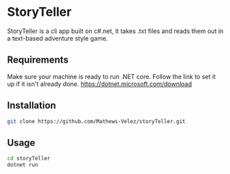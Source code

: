 # StoryTeller

StoryTeller is a cli app built on c#.net, it takes .txt files and reads them out in a text-based adventure style game.

## Requirements
Make sure your machine is ready to run .NET core. Follow the link to set it up if it isn't already done. https://dotnet.microsoft.com/download

## Installation
```bash 
git clone https://github.com/Mathews-Velez/storyTeller.git
```

## Usage
```bash
cd storyTeller
dotnet run
```

